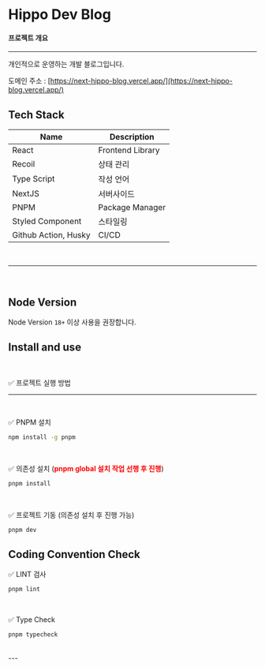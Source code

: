 <h1>Hippo Dev Blog</h1>

#### 프로젝트 개요

---

개인적으로 운영하는 개발 블로그입니다.

도메인 주소 : [https://next-hippo-blog.vercel.app/](https://next-hippo-blog.vercel.app/)

## Tech Stack

| Name             | Description      |
| ---------------- | ---------------- |
| React            | Frontend Library |
| Recoil           | 상태 관리        |
| Type Script      | 작성 언어        |
| NextJS           | 서버사이드       |
| PNPM             | Package Manager  |
| Styled Component | 스타일링         |
| Github Action, Husky    | CI/CD |

<br />

---

<br />

## Node Version

Node Version `18+` 이상 사용을 권장합니다.

## Install and use

<br />

✅ 프로젝트 실행 방법

---
<br />

✅ PNPM 설치 

```bash
npm install -g pnpm
```

<br />

✅ 의존성 설치 (<strong style="color: red">pnpm global 설치 작업 선행 후 진행</strong>)

```bash
pnpm install
```

<br />

✅ 프로젝트 기동 (의존성 설치 후 진행 가능)

```bash
pnpm dev
```

## Coding Convention Check


✅ LINT 검사

```bash
pnpm lint
```

<br />

✅ Type Check

```bash
pnpm typecheck
```

<br />
---


